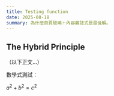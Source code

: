```yaml
---
title: Testing function
date: 2025-08-18
summary: 為什麼首頁玻璃＋內容雜誌式是最佳解。
---
```


## The Hybrid Principle

（以下正文…）

數學式測試：

$a^2 + b^2 = c^2$
